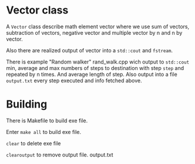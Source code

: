 # Vector class #

A ```Vector``` class describe math element vector where we use sum of vectors, subtraction of vectors, negative vector and multiple vector by n and n by vector.

Also there are realized output of vector into a ```std::cout``` and ```fstream```.

There is example "Random walker" rand_walk.cpp wich output to ```std::cout``` min, average and max numbers of steps to destination with step ```step``` and repeated by n times. And average length of step. 
Also output into a file ```output.txt``` every step executed and info fetched above.

# Building #
There is Makefile to build exe file. 

Enter ```make all``` to build exe file. 

```clear``` to delete exe file

```clearoutput``` to remove output file. output.txt
